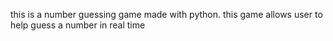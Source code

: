 this is a number guessing game made with python. this game allows user to help guess a number in real time 
